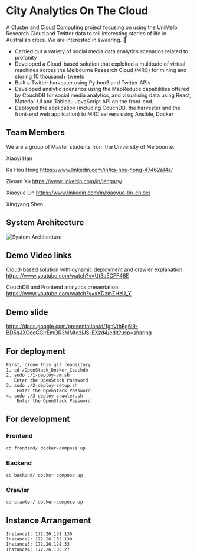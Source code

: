 # City Analytics On The Cloud
A Cluster and Cloud Computing project focusing on using the UniMelb Research Cloud and Twitter data to tell interesting stories of life in Australian cities.
We are interested in swearing. 🙊

- Carried out a variety of social media data analytics scenarios related to profanity 
- Developed a Cloud-based solution that exploited a multitude of virtual machines across the Melbourne Research Cloud (MRC) for mining and storing 10 thousand+ tweets 
- Built a Twitter harvester using Python3 and Twitter APIs
- Developed analytic scenarios using the MapReduce capabilities offered by CouchDB for social media analytics, and visualising data using React, Material-UI and Tableau JavaScript API on the front-end.
- Deployed the application (including CouchDB, the harvester and the front-end web application) to MRC servers using Ansible, Docker


## Team Members
We are a group of Master students from the University of Melbourne.

Xiaoyi Han

Ka Hou Hong https://www.linkedin.com/in/ka-hou-hong-47462a14a/

Ziyuan Xu https://www.linkedin.com/in/lengary/

Xiaoyue Lin https://www.linkedin.com/in/xiaoyue-lin-chloe/

Xingyang Shen

## System Architecture
![System Architecture](https://tva1.sinaimg.cn/large/008i3skNgy1gqvir3eoamj31720u0dtf.jpg)

## Demo Video links
Cloud-based solution with dynamic deployment and crawler explanation:  
https://www.youtube.com/watch?v=Ut3a5CFF46E

CouchDB and Frontend analytics presentation:  
https://www.youtube.com/watch?v=xXDzmZHzU_Y

## Demo slide
https://docs.google.com/presentation/d/1gnVthEg6l9-BD5qJXGccGCIrEmOR3MMtdziJS-EXzd4/edit?usp=sharing

## For deployment
    First, clone this git repository
    1. cd /OpenStack_Docker_Couchdb  
    2. sudo ./1-deploy-vm.sh  
       Enter the OpenStack Password  
    3. sudo ./2-deploy-setup.sh  
        Enter the OpenStack Password  
    4. sudo ./3-deploy-crawler.sh  
        Enter the OpenStack Password  

## For development
  ### Frontend
    cd frondend/ docker-compose up

  ### Backend
    cd backend/ docker-compose up

  ### Crawler
    cd crawler/ docker-compose up
## Instance Arrangement
    Instance1: 172.26.131.136
    Instance2: 172.26.132.130
    Instance3: 172.26.128.33
    Instance4: 172.26.133.27

